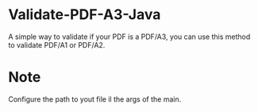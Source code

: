 # Validate-PDF-A3-Java
A simple way to validate if your PDF is a PDF/A3, you can use this method to validate PDF/A1 or PDF/A2.

# Note
Configure the path to yout file il the args of the main.
